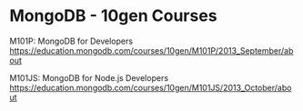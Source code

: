 MongoDB - 10gen Courses
=========

M101P: MongoDB for Developers
https://education.mongodb.com/courses/10gen/M101P/2013_September/about


M101JS: MongoDB for Node.js Developers
https://education.mongodb.com/courses/10gen/M101JS/2013_October/about